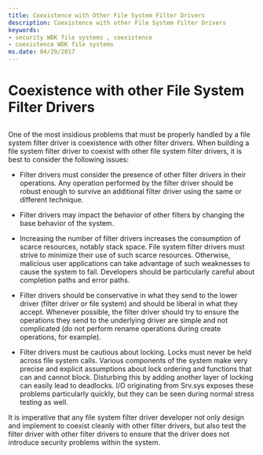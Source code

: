 ```yaml
---
title: Coexistence with Other File System Filter Drivers
description: Coexistence with other File System Filter Drivers
keywords:
- security WDK file systems , coexistence
- coexistence WDK file systems
ms.date: 04/20/2017
---
```


# Coexistence with other File System Filter Drivers


## <span id="ddk_coexistence_with_other_file_system_filter_drivers_if"></span><span id="DDK_COEXISTENCE_WITH_OTHER_FILE_SYSTEM_FILTER_DRIVERS_IF"></span>


One of the most insidious problems that must be properly handled by a file system filter driver is coexistence with other filter drivers. When building a file system filter driver to coexist with other file system filter drivers, it is best to consider the following issues:

-   Filter drivers must consider the presence of other filter drivers in their operations. Any operation performed by the filter driver should be robust enough to survive an additional filter driver using the same or different technique.

-   Filter drivers may impact the behavior of other filters by changing the base behavior of the system.

-   Increasing the number of filter drivers increases the consumption of scarce resources, notably stack space. File system filter drivers must strive to minimize their use of such scarce resources. Otherwise, malicious user applications can take advantage of such weaknesses to cause the system to fail. Developers should be particularly careful about completion paths and error paths.

-   Filter drivers should be conservative in what they send to the lower driver (filter driver or file system) and should be liberal in what they accept. Whenever possible, the filter driver should try to ensure the operations they send to the underlying driver are simple and not complicated (do not perform rename operations during create operations, for example).

-   Filter drivers must be cautious about locking. Locks must never be held across file system calls. Various components of the system make very precise and explicit assumptions about lock ordering and functions that can and cannot block. Disturbing this by adding another layer of locking can easily lead to deadlocks. I/O originating from Srv.sys exposes these problems particularly quickly, but they can be seen during normal stress testing as well.

It is imperative that any file system filter driver developer not only design and implement to coexist cleanly with other filter drivers, but also test the filter driver with other filter drivers to ensure that the driver does not introduce security problems within the system.

 

 





